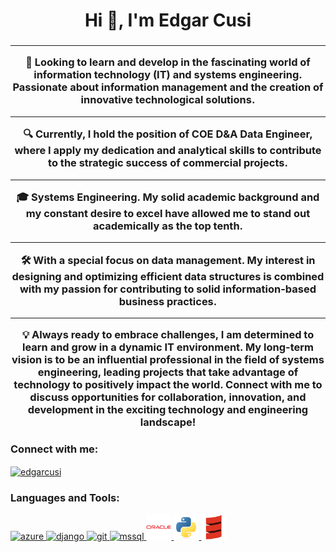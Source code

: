 <h1 align="center">Hi 👋, I'm Edgar Cusi</h1>
<h3 align="center">
<hr>🚀 Looking to learn and develop in the fascinating world of information technology (IT) and systems engineering. Passionate about information management and the creation of innovative technological solutions. 
<hr>
🔍 Currently, I hold the position of COE D&A Data Engineer, where I apply my dedication and analytical skills to contribute to the strategic success of commercial projects. 
<hr>
🎓 Systems Engineering. My solid academic background and my constant desire to excel have allowed me to stand out academically as the top tenth. 
<hr>
🛠️ With a special focus on data management. My interest in designing and optimizing efficient data structures is combined with my passion for contributing to solid information-based business practices. 
<hr>
💡 Always ready to embrace challenges, I am determined to learn and grow in a dynamic IT environment. My long-term vision is to be an influential professional in the field of systems engineering, leading projects that take advantage of technology to positively impact the world. Connect with me to discuss opportunities for collaboration, innovation, and development in the exciting technology and engineering landscape!</h3>

<h3 align="left">Connect with me:</h3>
<p align="left">
<a href="https://linkedin.com/in/edgarcusi" target="blank"><img align="center" src="https://raw.githubusercontent.com/rahuldkjain/github-profile-readme-generator/master/src/images/icons/Social/linked-in-alt.svg" alt="edgarcusi" height="30" width="40" /></a>
</p>

<h3 align="left">Languages and Tools:</h3>
<p align="left"> <a href="https://azure.microsoft.com/en-in/" target="_blank" rel="noreferrer"> <img src="https://www.vectorlogo.zone/logos/microsoft_azure/microsoft_azure-icon.svg" alt="azure" width="40" height="40"/> </a> <a href="https://www.djangoproject.com/" target="_blank" rel="noreferrer"> <img src="https://cdn.worldvectorlogo.com/logos/django.svg" alt="django" width="40" height="40"/> </a> <a href="https://git-scm.com/" target="_blank" rel="noreferrer"> <img src="https://www.vectorlogo.zone/logos/git-scm/git-scm-icon.svg" alt="git" width="40" height="40"/> </a> <a href="https://www.microsoft.com/en-us/sql-server" target="_blank" rel="noreferrer"> <img src="https://www.svgrepo.com/show/303229/microsoft-sql-server-logo.svg" alt="mssql" width="40" height="40"/> </a> <a href="https://www.oracle.com/" target="_blank" rel="noreferrer"> <img src="https://raw.githubusercontent.com/devicons/devicon/master/icons/oracle/oracle-original.svg" alt="oracle" width="40" height="40"/> </a> <a href="https://www.python.org" target="_blank" rel="noreferrer"> <img src="https://raw.githubusercontent.com/devicons/devicon/master/icons/python/python-original.svg" alt="python" width="40" height="40"/> </a> <a href="https://www.scala-lang.org" target="_blank" rel="noreferrer"> <img src="https://raw.githubusercontent.com/devicons/devicon/master/icons/scala/scala-original.svg" alt="scala" width="40" height="40"/> </a> </p>
